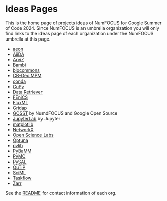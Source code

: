# Ideas Pages

This is the home page of projects ideas of NumFOCUS for Google Summer of Code 2024.
Since NumFOCUS is an umbrella organization you will only find links to the ideas
page of each organization under the NumFOCUS umbrella at this page.

- [aeon](https://github.com/aeon-toolkit/aeon-admin/blob/main/gsoc/gsoc-2024-projects.md)
- [AiiDA](https://github.com/aiidateam/aiida-core/wiki/GSoC-2024-Projects)
- [ArviZ](https://github.com/arviz-devs/arviz/wiki/GSoC-2024-projects)
- [Bambi](https://github.com/bambinos/bambi/wiki/GSoC-2024-projects)
- [biocommons](https://github.com/orgs/biocommons/projects/8/views/1)
- [CB-Geo MPM](https://github.com/cb-geo/mpm/issues/744)
- [conda](https://hackmd.io/@conda-community/conda-gsoc-ideas-2024)
- [CuPy](https://github.com/cupy/cupy/wiki/GSoC-2024-Project-Ideas)
- [Data Retriever](https://github.com/weecology/retriever/wiki/GSoC-2024-Project-Ideas)
- [FEniCS](https://github.com/fenics/gsoc/blob/gsoc-2024/2024/fenics-ideas-list.md)
- [FluxML](https://fluxml.ai/gsoc)
- [Gridap](https://github.com/gridap/GSoC/blob/main/2024/ideas-list.md)
- [GOSST](https://github.com/numfocus/gsoc/wiki/GSoC-2024-GOSST) by NumdFOCUS and Google Open Source 
- [JupyterLab](https://github.com/orgs/jupyterlab/projects/8/views/1?pane=info) by Jupyter
- [matplotlib](https://github.com/matplotlib/matplotlib/wiki/Matplotlib-GSoC-2024-Ideas)
- [NetworkX](https://networkx.org/documentation/latest/developer/projects.html)
- [Open Science Labs](https://github.com/OpenScienceLabs/gsoc/blob/main/project-ideas/gsoc2024.md)
- [Optuna](https://github.com/optuna/optuna/wiki/Optuna-GSoC-2024)
- [pvlib](https://github.com/pvlib/pvlib-python/wiki/GSoC-2024-Projects)
- [PyBaMM](https://pybamm.org/gsoc/2024/)
- [PyMC](https://github.com/pymc-devs/pymc/wiki/GSoC-2024-projects)
- [PySAL](https://github.com/pysal/pysal/wiki/Google-Summer-of-Code-2024)
- [QuTiP](https://github.com/qutip/qutip/wiki//Google-Summer-of-Code-2024)
- [SciML](https://sciml.ai/dev/#google_summer_of_code)
- [Taskflow](https://github.com/taskflow/GSoC2024)
- [Zarr](https://github.com/zarr-developers/gsoc/blob/main/2024/ideas-list.md)

See the [README](https://github.com/numfocus/gsoc/blob/master/README.md#organizations-confirmed-under-numfocus-umbrella) for contact information of each org.
